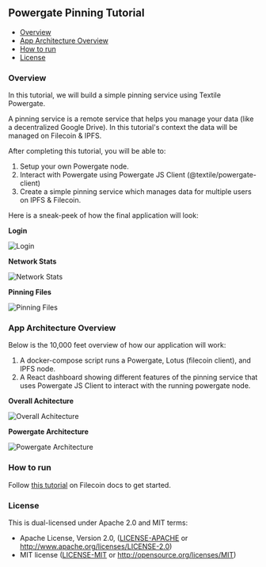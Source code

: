 ## Powergate Pinning Tutorial

- [Overview](#overview)
- [App Architecture Overview](#app-architecture-overview)
- [How to run](#how-to-run)
- [License](#license)

### Overview

In this tutorial, we will build a simple pinning service using Textile Powergate.

A pinning service is a remote service that helps you manage your data (like a decentralized Google Drive). In this tutorial's context the data will be managed on Filecoin & IPFS.

After completing this tutorial, you will be able to:

1. Setup your own Powergate node.
2. Interact with Powergate using Powergate JS Client (@textile/powergate-client)
3. Create a simple pinning service which manages data for multiple users on IPFS & Filecoin.

Here is a sneak-peek of how the final application will look:

**Login**

![Login](./assets/login.png)

**Network Stats**

![Network Stats](./assets/network-stats.png)

**Pinning Files**

![Pinning Files](./assets/pin.png)

### App Architecture Overview

Below is the 10,000 feet overview of how our application will work:

1. A docker-compose script runs a Powergate, Lotus (filecoin client), and IPFS node.
2. A React dashboard showing different features of the pinning service that uses Powergate JS Client to interact with the running powergate node.

**Overall Achitecture**

![Overall Achitecture](./assets/app-arch.png)

**Powergate Architecture**

![Powergate Architecture](./assets/powergate.png)

### How to run

Follow [this tutorial]() on Filecoin docs to get started.

### License

This is dual-licensed under Apache 2.0 and MIT terms:

- Apache License, Version 2.0, ([LICENSE-APACHE](./LICENSE-APACHE) or http://www.apache.org/licenses/LICENSE-2.0)
- MIT license ([LICENSE-MIT](./LICENSE-MIT) or http://opensource.org/licenses/MIT)

